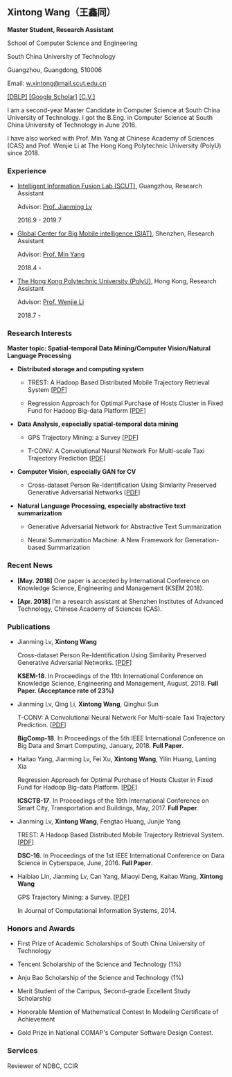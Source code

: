 ## Xintong Wang（王鑫同）

**Master Student, Research Assistant**

School of Computer Science and Engineering

South China University of Technology

Guangzhou, Guangdong, 510006

Email: w.xintong@mail.scut.edu.cn

[[DBLP]](http://dblp.org/pers/hd/w/Wang:Xintong) [[Google Scholar]](https://scholar.google.com/citations?user=xYfO9VEAAAAJ&hl=en) [[C.V.]](https://docs.google.com/viewer?a=v&pid=sites&srcid=ZGVmYXVsdGRvbWFpbnx4aW50b25naG9tZXxneDo1OGQwNjI3OGYxMjZkZDhl)

I am a second-year Master Candidate in Computer Science at South China University of Technology.  I got the B.Eng. in Computer Science at South China University of Technology in June 2016. 

I have also worked with Prof. Min Yang at Chinese Academy of Sciences (CAS)  and Prof. Wenjie Li at The Hong Kong Polytechnic University (PolyU) since 2018.

### Experience

- [Intelligent Information Fusion Lab (SCUT)](https://so-link.org/), Guangzhou, Research Assistant
  
  Advisor: [Prof. Jianming Lv](https://blog.so-link.org/team/jmlv.html)

  2016.9 - 2019.7

- [Global Center for Big Mobile intelligence (SIAT)](http://bmi.siat.ac.cn/), Shenzhen, Research Assistant

  Advisor: [Prof. Min Yang](http://minyang.me/)

  2018.4 -  

- [The Hong Kong Polytechnic University (PolyU)](http://www.polyu.edu.hk/), Hong Kong, Research Assistant

  Advisor: [Prof. Wenjie Li](http://www4.comp.polyu.edu.hk/~cswjli/)

  2018.7 - 

### Research Interests

**Master topic: Spatial-temporal Data Mining/Computer Vision/Natural Language Processing**

- **Distributed storage and computing system**

    - TREST: A Hadoop Based Distributed Mobile Trajectory Retrieval System [[PDF](https://www.computer.org/csdl/proceedings/dsc/2016/1192/00/1192a341-abs.html)]

    - Regression Approach for Optimal Purchase of Hosts Cluster in Fixed Fund for Hadoop Big-data Platform [[PDF](http://waset.org/publications/10007684)]

- **Data Analysis, especially spatial-temporal data mining**

    - GPS Trajectory Mining: a Survey [[PDF](https://s3.amazonaws.com/academia.edu.documents/37472181/GPS_Trajectory_Mininga_Survey.pdf?AWSAccessKeyId=AKIAIWOWYYGZ2Y53UL3A&Expires=1529326425&Signature=7Pbfx1h5LtYl4BaSycfENTzx6Og%3D&response-content-disposition=inline%3B%20filename%3DGPS_Trajectory_Mining_a_Survey.pdf)]

    - T-CONV: A Convolutional Neural Network For Multi-scale Taxi Trajectory Prediction [[PDF](https://www.computer.org/csdl/proceedings/bigcomp/2018/3649/00/364901a082.pdf)]

- **Computer Vision, especially GAN for CV**

    - Cross-dataset Person Re-Identification Using Similarity Preserved Generative Adversarial Networks [[PDF](https://arxiv.org/abs/1806.04533)]


- **Natural Language Processing, especially abstractive text summarization**

    - Generative Adversarial Network for Abstractive Text Summarization 

    - Neural Summarization Machine: A New Framework for Generation-based Summarization


### Recent News

- **[May. 2018]** One paper is accepted by International Conference on Knowledge Science, Engineering and Management (KSEM 2018).

- **[Apr. 2018]** I'm a research assistant at Shenzhen Institutes of Advanced Technology, Chinese Academy of Sciences (CAS).

### Publications
- Jianming Lv, **Xintong Wang**
    
  Cross-dataset Person Re-Identification Using Similarity Preserved Generative Adversarial Networks. [[PDF](https://arxiv.org/abs/1806.04533)]

  **KSEM-18**. In Proceedings of the 11th International Conference on Knowledge Science, Engineering and Management, August, 2018. **Full Paper. (Acceptance rate of 23%)**

- Jianming Lv, Qing Li, **Xintong Wang**, Qinghui Sun

  T-CONV: A Convolutional Neural Network For Multi-scale Taxi Trajectory Prediction. [[PDF](https://www.computer.org/csdl/proceedings/bigcomp/2018/3649/00/364901a082.pdf)]
  
  **BigComp-18**. In Proceedings of the 5th IEEE International Conference on Big Data and Smart Computing, January, 2018. **Full Paper**. 
  
- Haitao Yang, Jianming Lv, Fei Xu, **Xintong Wang**, Yilin Huang, Lanting Xia
  
  Regression Approach for Optimal Purchase of Hosts Cluster in Fixed Fund for Hadoop Big-data Platform. [[PDF](http://waset.org/publications/10007684)]
          
  **ICSCTB-17**. In Proceedings of the 19th International Conference on Smart City, Transportation and Buildings, May, 2017. **Full Paper**.

- Jianming Lv, **Xintong Wang**, Fengtao Huang, Junjie Yang
  
  TREST: A Hadoop Based Distributed Mobile Trajectory Retrieval System. [[PDF](https://www.computer.org/csdl/proceedings/dsc/2016/1192/00/1192a341-abs.html)]
          
  **DSC-16**. In Proceedings of the 1st IEEE International Conference on Data Science in Cyberspace, June, 2016. **Full Paper**. 

- Haibiao Lin, Jianming Lv, Can Yang, Miaoyi Deng, Kaitao Wang, **Xintong Wang**
  
  GPS Trajectory Mining: a Survey.  [[PDF](https://s3.amazonaws.com/academia.edu.documents/37472181/GPS_Trajectory_Mininga_Survey.pdf?AWSAccessKeyId=AKIAIWOWYYGZ2Y53UL3A&Expires=1529326425&Signature=7Pbfx1h5LtYl4BaSycfENTzx6Og%3D&response-content-disposition=inline%3B%20filename%3DGPS_Trajectory_Mining_a_Survey.pdf)]

  In  Journal of Computational Information Systems, 2014. 

### Honors and Awards
 - First Prize of Academic Scholarships of South China University of Technology
 
 - Tencent Scholarship of the Science and Technology (1%)
 
 - Anju Bao Scholarship of the Science and Technology (1%)
 
 - Merit Student of the Campus, Second-grade Excellent Study Scholarship
 
 - Honorable Mention of Mathematical Contest In Modeling Certificate of Achievement
 
 - Gold Prize in National COMAP's Computer Software Design Contest.
 
### Services
 Reviewer of NDBC, CCIR
